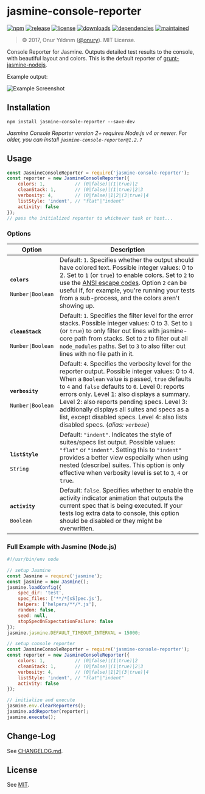 # jasmine-console-reporter

[![npm](http://img.shields.io/npm/v/jasmine-console-reporter.svg)](https://www.npmjs.com/package/jasmine-console-reporter)
[![release](https://img.shields.io/github/release/onury/jasmine-console-reporter.svg)](https://github.com/onury/jasmine-console-reporter)
[![license](http://img.shields.io/npm/l/jasmine-console-reporter.svg)](https://github.com/onury/jasmine-console-reporter/blob/master/LICENSE)
[![downloads](http://img.shields.io/npm/dm/jasmine-console-reporter.svg)](https://www.npmjs.com/package/jasmine-console-reporter)
[![dependencies](https://david-dm.org/onury/jasmine-console-reporter.svg)](https://david-dm.org/onury/jasmine-console-reporter)
[![maintained](https://img.shields.io/maintenance/yes/2017.svg)](https://github.com/onury/jasmine-console-reporter/graphs/commit-activity)  

> © 2017, Onur Yıldırım ([@onury](https://github.com/onury)). MIT License.

Console Reporter for Jasmine. Outputs detailed test results to the console, with beautiful layout and colors. This is the default reporter of [grunt-jasmine-nodejs][grunt-jn].

Example output:

![Example Screenshot](https://raw.github.com/onury/jasmine-console-reporter/master/screenshots/verbose-report.jpg)

## Installation

```shell
npm install jasmine-console-reporter --save-dev
```
_Jasmine Console Reporter version 2+ requires Node.js v4 or newer. For older, you can install `jasmine-console-reporter@1.2.7`_

## Usage

```js
const JasmineConsoleReporter = require('jasmine-console-reporter');
const reporter = new JasmineConsoleReporter({
    colors: 1,           // (0|false)|(1|true)|2
    cleanStack: 1,       // (0|false)|(1|true)|2|3
    verbosity: 4,        // (0|false)|1|2|(3|true)|4
    listStyle: 'indent', // "flat"|"indent"
    activity: false
});
// pass the initialized reporter to whichever task or host...
```

### Options

| Option   | Description |
| -------- | ----------- |
| <h4>**`colors`**</h4>`Number\|Boolean` | Default: `1`. Specifies whether the output should have colored text. Possible integer values: 0 to 2. Set to `1` (or `true`) to enable colors. Set to `2` to use the [ANSI escape codes](https://www.npmjs.com/package/chalk#chalkstyles). Option `2` can be useful if, for example, you're running your tests from a sub-process, and the colors aren't showing up.            |
| <h4>**`cleanStack`**</h4>`Number\|Boolean` | Default: `1`. Specifies the filter level for the error stacks. Possible integer values: 0 to 3. Set to `1` (or `true`) to only filter out lines with jasmine-core path from stacks. Set to `2` to filter out all `node_modules` paths. Set to `3` to also filter out lines with no file path in it.            |
| <h4>**`verbosity`**</h4>`Number\|Boolean` | Default: `4`. Specifies the verbosity level for the reporter output. Possible integer values: 0 to 4. When a `Boolean` value is passed, `true` defaults to `4` and `false` defaults to `0`. Level 0: reports errors only. Level 1: also displays a summary. Level 2: also reports pending specs. Level 3: additionally displays all suites and specs as a list, except disabled specs. Level 4: also lists disabled specs. (_alias: `verbose`_) |
| <h4>**`listStyle`**</h4>`String` | Default: `"indent"`. Indicates the style of suites/specs list output. Possible values: `"flat"` or `"indent"`. Setting this to `"indent"` provides a better view especially when using nested (describe) suites. This option is only effective when verbosity level is set to `3`, `4` or `true`.            |
| <h4>**`activity`**</h4>`Boolean` | Default: `false`. Specifies whether to enable the activity indicator animation that outputs the current spec that is being executed. If your tests log extra data to console, this option should be disabled or they might be overwritten. |

### Full Example with Jasmine (Node.js)

```js
#!/usr/bin/env node

// setup Jasmine
const Jasmine = require('jasmine');
const jasmine = new Jasmine();
jasmine.loadConfig({
    spec_dir: 'test',
    spec_files: ['**/*[sS]pec.js'],
    helpers: ['helpers/**/*.js'],
    random: false,
    seed: null,
    stopSpecOnExpectationFailure: false
});
jasmine.jasmine.DEFAULT_TIMEOUT_INTERVAL = 15000;

// setup console reporter
const JasmineConsoleReporter = require('jasmine-console-reporter');
const reporter = new JasmineConsoleReporter({
    colors: 1,           // (0|false)|(1|true)|2
    cleanStack: 1,       // (0|false)|(1|true)|2|3
    verbosity: 4,        // (0|false)|1|2|(3|true)|4
    listStyle: 'indent', // "flat"|"indent"
    activity: false
});

// initialize and execute
jasmine.env.clearReporters();
jasmine.addReporter(reporter);
jasmine.execute();
```

## Change-Log

See [CHANGELOG.md][changelog].

## License

See [MIT][license].


[changelog]:https://github.com/onury/jasmine-console-reporter/blob/master/CHANGELOG.md
[license]:https://github.com/onury/jasmine-console-reporter/blob/master/LICENSE
[grunt-jn]:https://github.com/onury/grunt-jasmine-nodejs
